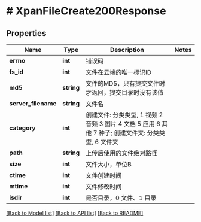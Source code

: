 # # XpanFileCreate200Response

## Properties

Name | Type | Description | Notes
------------ | ------------- | ------------- | -------------
**errno** | **int** | 错误码 |
**fs_id** | **int** | 文件在云端的唯一标识ID |
**md5** | **string** | 文件的MD5，只有提交文件时才返回，提交目录时没有该值 |
**server_filename** | **string** | 文件名 |
**category** | **int** | 创建文件: 分类类型, 1 视频 2 音频 3 图片 4 文档 5 应用 6 其他 7 种子; 创建文件夹: 分类类型, 6 文件夹 |
**path** | **string** | 上传后使用的文件绝对路径 |
**size** | **int** | 文件大小，单位B |
**ctime** | **int** | 文件创建时间 |
**mtime** | **int** | 文件修改时间 |
**isdir** | **int** | 是否目录，0 文件、1 目录 |

[[Back to Model list]](../../README.md#models) [[Back to API list]](../../README.md#endpoints) [[Back to README]](../../README.md)
